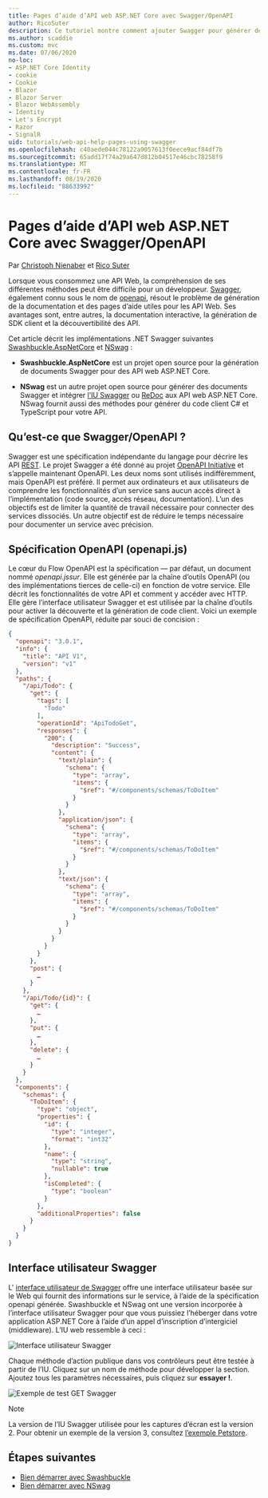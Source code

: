 ```yaml
---
title: Pages d’aide d’API web ASP.NET Core avec Swagger/OpenAPI
author: RicoSuter
description: Ce tutoriel montre comment ajouter Swagger pour générer des pages d’aide et de documentation pour une application d’API web.
ms.author: scaddie
ms.custom: mvc
ms.date: 07/06/2020
no-loc:
- ASP.NET Core Identity
- cookie
- Cookie
- Blazor
- Blazor Server
- Blazor WebAssembly
- Identity
- Let's Encrypt
- Razor
- SignalR
uid: tutorials/web-api-help-pages-using-swagger
ms.openlocfilehash: c40aede044c78122a9057613f0eece9acf84df7b
ms.sourcegitcommit: 65add17f74a29a647d812b04517e46cbc78258f9
ms.translationtype: MT
ms.contentlocale: fr-FR
ms.lasthandoff: 08/19/2020
ms.locfileid: "88633992"
---
```

# <a name="aspnet-core-web-api-help-pages-with-swagger--openapi"></a>Pages d’aide d’API web ASP.NET Core avec Swagger/OpenAPI

Par [Christoph Nienaber](https://twitter.com/zuckerthoben) et [Rico Suter](https://blog.rsuter.com/)

Lorsque vous consommez une API Web, la compréhension de ses différentes méthodes peut être difficile pour un développeur. [Swagger](https://swagger.io/), également connu sous le nom de [openapi](https://www.openapis.org/), résout le problème de génération de la documentation et des pages d’aide utiles pour les API Web. Ses avantages sont, entre autres, la documentation interactive, la génération de SDK client et la découvertibilité des API.

Cet article décrit les implémentations .NET Swagger suivantes [Swashbuckle.AspNetCore](https://github.com/domaindrivendev/Swashbuckle.AspNetCore) et [NSwag](https://github.com/RicoSuter/NSwag) :

* **Swashbuckle.AspNetCore** est un projet open source pour la génération de documents Swagger pour des API web ASP.NET Core.

* **NSwag** est un autre projet open source pour générer des documents Swagger et intégrer [l’IU Swagger](https://swagger.io/swagger-ui/) ou [ReDoc](https://github.com/Rebilly/ReDoc) aux API web ASP.NET Core. NSwag fournit aussi des méthodes pour générer du code client C# et TypeScript pour votre API.

## <a name="what-is-swagger--openapi"></a>Qu’est-ce que Swagger/OpenAPI ?

Swagger est une spécification indépendante du langage pour décrire les API [REST](https://en.wikipedia.org/wiki/Representational_state_transfer). Le projet Swagger a été donné au projet [OpenAPI Initiative](https://www.openapis.org/) et s’appelle maintenant OpenAPI. Les deux noms sont utilisés indifféremment, mais OpenAPI est préféré. Il permet aux ordinateurs et aux utilisateurs de comprendre les fonctionnalités d’un service sans aucun accès direct à l’implémentation (code source, accès réseau, documentation). L’un des objectifs est de limiter la quantité de travail nécessaire pour connecter des services dissociés. Un autre objectif est de réduire le temps nécessaire pour documenter un service avec précision.

## <a name="openapi-specification-openapijson"></a>Spécification OpenAPI (openapi.js)

Le cœur du Flow OpenAPI est la spécification &mdash; par défaut, un document nommé *openapi.jssur*. Elle est générée par la chaîne d’outils OpenAPI (ou des implémentations tierces de celle-ci) en fonction de votre service. Elle décrit les fonctionnalités de votre API et comment y accéder avec HTTP. Elle gère l’interface utilisateur Swagger et est utilisée par la chaîne d’outils pour activer la découverte et la génération de code client. Voici un exemple de spécification OpenAPI, réduite par souci de concision :

```json
{
  "openapi": "3.0.1",
  "info": {
    "title": "API V1",
    "version": "v1"
  },
  "paths": {
    "/api/Todo": {
      "get": {
        "tags": [
          "Todo"
        ],
        "operationId": "ApiTodoGet",
        "responses": {
          "200": {
            "description": "Success",
            "content": {
              "text/plain": {
                "schema": {
                  "type": "array",
                  "items": {
                    "$ref": "#/components/schemas/ToDoItem"
                  }
                }
              },
              "application/json": {
                "schema": {
                  "type": "array",
                  "items": {
                    "$ref": "#/components/schemas/ToDoItem"
                  }
                }
              },
              "text/json": {
                "schema": {
                  "type": "array",
                  "items": {
                    "$ref": "#/components/schemas/ToDoItem"
                  }
                }
              }
            }
          }
        }
      },
      "post": {
        …
      }
    },
    "/api/Todo/{id}": {
      "get": {
        …
      },
      "put": {
        …
      },
      "delete": {
        …
      }
    }
  },
  "components": {
    "schemas": {
      "ToDoItem": {
        "type": "object",
        "properties": {
          "id": {
            "type": "integer",
            "format": "int32"
          },
          "name": {
            "type": "string",
            "nullable": true
          },
          "isCompleted": {
            "type": "boolean"
          }
        },
        "additionalProperties": false
      }
    }
  }
}
```

## <a name="swagger-ui"></a>Interface utilisateur Swagger

L' [interface utilisateur de Swagger](https://swagger.io/swagger-ui/) offre une interface utilisateur basée sur le Web qui fournit des informations sur le service, à l’aide de la spécification openapi générée. Swashbuckle et NSwag ont une version incorporée à l’interface utilisateur Swagger pour que vous puissiez l’héberger dans votre application ASP.NET Core à l’aide d’un appel d’inscription d’intergiciel (middleware). L’IU web ressemble à ceci :

![Interface utilisateur Swagger](web-api-help-pages-using-swagger/_static/swagger-ui.png)

Chaque méthode d’action publique dans vos contrôleurs peut être testée à partir de l’IU. Cliquez sur un nom de méthode pour développer la section. Ajoutez tous les paramètres nécessaires, puis cliquez sur **essayer !**.

![Exemple de test GET Swagger](web-api-help-pages-using-swagger/_static/get-try-it-out.png)

> [!NOTE]
> La version de l’IU Swagger utilisée pour les captures d’écran est la version 2. Pour obtenir un exemple de la version 3, consultez [l’exemple Petstore](https://petstore.swagger.io/).

## <a name="next-steps"></a>Étapes suivantes

* [Bien démarrer avec Swashbuckle](xref:tutorials/get-started-with-swashbuckle)
* [Bien démarrer avec NSwag](xref:tutorials/get-started-with-nswag)
